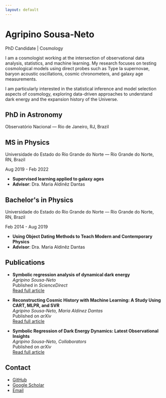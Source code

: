 ```yaml
---
layout: default
---
```


# Agripino Sousa-Neto
PhD Candidate |  Cosmology

I am a cosmologist working at the intersection of observational data analysis, statistics, and machine learning. My research focuses on testing cosmological models using direct probes such as Type Ia supernovae, baryon acoustic oscillations, cosmic chronometers, and galaxy age measurements.

I am particularly interested in the statistical inference and model selection aspects of cosmology, exploring data-driven approaches to understand dark energy and the expansion history of the Universe.
## PhD in Astronomy
  Observatório Nacional — Rio de Janeiro, RJ, Brazil
## MS in Physics
   Universidade do Estado do Rio Grande do Norte — Rio Grande do Norte, RN, Brazil
   
   Aug 2019 - Feb 2022 
- **Supervised learning applied to galaxy ages**  
- **Advisor**: Dra. Maria Aldinêz Dantas
## Bachelor's in Physics
   Universidade do Estado do Rio Grande do Norte — Rio Grande do Norte, RN, Brazil
   
   Feb 2014 - Aug 2019
- **Using Object Dating Methods to Teach Modern and Contemporary Physics**
- **Advisor**: Dra. Maria Aldinêz Dantas
    
## Publications
- **Symbolic regression analysis of dynamical dark energy**  
  *Agripino Sousa-Neto*  
  Published in *ScienceDirect*  
  [Read full article](https://www.sciencedirect.com/science/article/abs/pii/S2212686425003012?via%3Dihub)

- **Reconstructing Cosmic History with Machine Learning: A Study Using CART, MLPR, and SVR**  
  *Agripino Sousa-Neto, Maria Aldinez Dantas*  
  Published on *arXiv*  
  [Read full article](https://arxiv.org/abs/2505.17205)

- **Symbolic Regression of Dark Energy Dynamics: Latest Observational Insights**  
  *Agripino Sousa-Neto, Collaborators*  
  Published on *arXiv*  
  [Read full article](https://arxiv.org/abs/2509.26611)

## Contact
- [GitHub](https://github.com/zouzaxd)
- [Google Scholar](https://scholar.google.com)
- [Email](mailto:agripinoneto@on.br)
